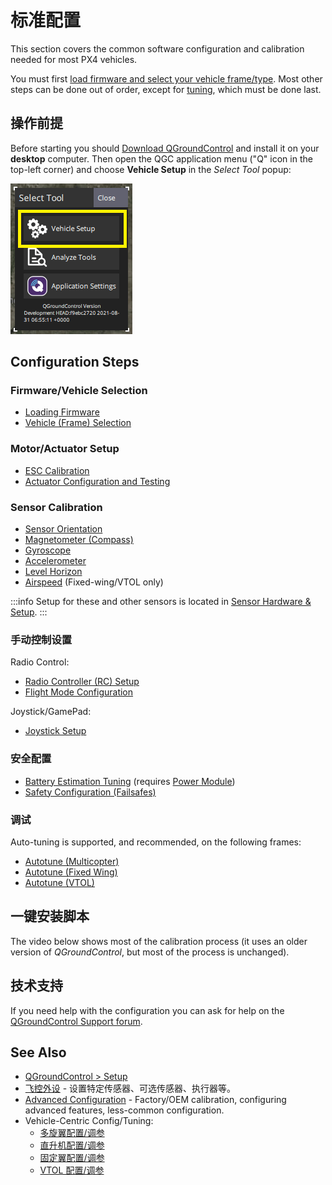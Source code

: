 # 标准配置

This section covers the common software configuration and calibration needed for most PX4 vehicles.

You must first [load firmware and select your vehicle frame/type](#firmware-vehicle-selection).
Most other steps can be done out of order, except for [tuning](#tuning), which must be done last.

## 操作前提

Before starting you should [Download QGroundControl](https://docs.qgroundcontrol.com/master/en/qgc-user-guide/getting_started/download_and_install.html) and install it on your **desktop** computer.
Then open the QGC application menu ("Q" icon in the top-left corner) and choose **Vehicle Setup** in the _Select Tool_ popup:

![QGC Main Menu Popup: highlighting Vehicle Setup](../../assets/qgc/setup/menu_setup.png)

## Configuration Steps

### Firmware/Vehicle Selection

- [Loading Firmware](../config/firmware.md)
- [Vehicle (Frame) Selection](../config/airframe.md)

### Motor/Actuator Setup

- [ESC Calibration](../advanced_config/esc_calibration.md)
- [Actuator Configuration and Testing](../config/actuators.md)

### Sensor Calibration

- [Sensor Orientation](../config/flight_controller_orientation.md)
- [Magnetometer (Compass)](../config/compass.md)
- [Gyroscope](../config/gyroscope.md)
- [Accelerometer](../config/accelerometer.md)
- [Level Horizon](../config/level_horizon_calibration.md)
- [Airspeed](../config/airspeed.md) (Fixed-wing/VTOL only)

:::info
Setup for these and other sensors is located in [Sensor Hardware & Setup](../sensor/index.md).
:::

### 手动控制设置

Radio Control:

- [Radio Controller (RC) Setup](../config/radio.md)
- [Flight Mode Configuration](../config/flight_mode.md)

Joystick/GamePad:

- [Joystick Setup](../config/joystick.md)

### 安全配置

- [Battery Estimation Tuning](../config/battery.md) (requires [Power Module](../power_module/index.md))
- [Safety Configuration (Failsafes)](../config/safety.md)

### 调试

Auto-tuning is supported, and recommended, on the following frames:

- [Autotune (Multicopter)](../config/autotune_mc.md)
- [Autotune (Fixed Wing)](../config/autotune_fw.md)
- [Autotune (VTOL)](../config/autotune_vtol.md)

## 一键安装脚本

The video below shows most of the calibration process (it uses an older version of _QGroundControl_, but most of the process is unchanged).

<lite-youtube videoid="91VGmdSlbo4" title="PX4 Autopilot Setup Tutorial Preview"/>

## 技术支持

If you need help with the configuration you can ask for help on the [QGroundControl Support forum](https://discuss.px4.io//c/qgroundcontrol/qgroundcontrol-usage).

## See Also

- [QGroundControl > Setup](https://docs.qgroundcontrol.com/master/en/qgc-user-guide/setup_view/setup_view.html)
- [飞控外设](../peripherals/index.md) - 设置特定传感器、可选传感器、执行器等。
- [Advanced Configuration](../advanced_config/index.md) - Factory/OEM calibration, configuring advanced features, less-common configuration.
- Vehicle-Centric Config/Tuning:
  - [多旋翼配置/调参](../config_mc/index.md)
  - [直升机配置/调参](../config_heli/index.md)
  - [固定翼配置/调参](../config_fw/index.md)
  - [VTOL 配置/调参](../config_vtol/index.md)
